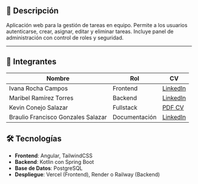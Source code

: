
## 📌 Descripción
Aplicación web para la gestión de tareas en equipo. Permite a los usuarios autenticarse, crear, asignar, editar y eliminar tareas. Incluye panel de administración con control de roles y seguridad.

---

## 👥 Integrantes

| Nombre                                | Rol         | CV                                     |
|---------------------------------------|--------------|----------------------------------------|
| Ivana Rocha Campos                    | Frontend     | [LinkedIn](https://www.canva.com/design/DAGBmjP8zCk/eevTMpYhm0s8bfDny4re6A/view?utm_content=DAGBmjP8zCk&utm_campaign=designshare&utm_medium=link2&utm_source=uniquelinks&utlId=hb05e824c9f) | 
| Maribel Ramírez Torres                | Backend      | [LinkedIn](https://marib117uwu.github.io/CV_Maribel_Ramirez_Torres/)    |
| Kevin Conejo Salazar                  | Fullstack    | [PDF CV](docs/kevin_cv.pdf)                |
| Braulio Francisco Gonzales Salazar    | Documentación| [LinkedIn](https://lobofh.github.io/CV-Online/) |



## 🛠 Tecnologías

- **Frontend**: Angular, TailwindCSS
- **Backend**: Kotlin con Spring Boot
- **Base de Datos**: PostgreSQL
- **Despliegue**: Vercel (Frontend), Render o Railway (Backend)
